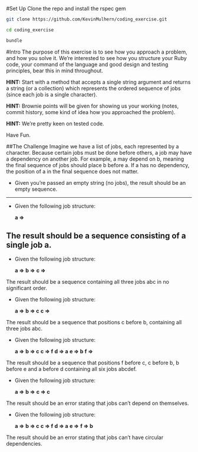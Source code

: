 #Set Up
Clone the repo and install the rspec gem
```bash
git clone https://github.com/KevinMulhern/coding_exercise.git
```
```bash
cd coding_exercise
```
```bash
bundle
```



#Intro
The purpose of this exercise is to see how you approach a problem, and how you solve it. We’re interested to see how you structure your Ruby code, your command of the language and good design and testing principles, bear this in mind throughout.

**HINT:** Start with a method that accepts a single string argument and returns a string (or a collection) which represents the ordered sequence of jobs (since each job is a single character).

**HINT:** Brownie points will be given for showing us your working (notes, commit history, some kind of idea how you approached the problem).

**HINT:** We’re pretty keen on tested code.

Have Fun.

##The Challenge
Imagine we have a list of jobs, each represented by a character. Because certain jobs must be done before others, a job may have a dependency on another job. For example, a may depend on b, meaning the final sequence of jobs should place b before a. If a has no dependency, the position of a in the final sequence does not matter.

+ Given you’re passed an empty string (no jobs), the result should be an empty sequence.
---

+ Given the following job structure:

   **a =>**

The result should be a sequence consisting of a single job a.
---

+ Given the following job structure:

   **a =>**
   **b =>**
   **c =>**

The result should be a sequence containing all three jobs abc in no significant order.

+ Given the following job structure:

   **a =>** 
   **b => c**
   **c =>**

The result should be a sequence that positions c before b, containing all three jobs abc.

+ Given the following job structure:

   **a =>**
   **b => c**
   **c => f**
   **d => a**
   **e => b**
   **f =>**

The result should be a sequence that positions f before c, c before b, b before e and a before d containing all six jobs abcdef.

+ Given the following job structure:

   **a =>**
   **b =>**
   **c => c**

The result should be an error stating that jobs can’t depend on themselves.

+ Given the following job structure:

   **a =>**
   **b => c**
   **c => f**
   **d => a**
   **e =>**
   **f => b**

The result should be an error stating that jobs can’t have circular dependencies.
